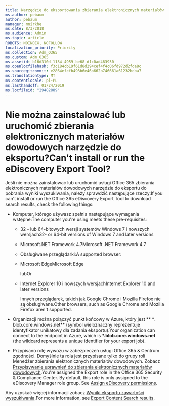 ```yaml
---
title: Narzędzie do eksportowania zbierania elektronicznych materiałów dowodowych
ms.author: pebaum
author: pebaum
manager: mnirkhe
ms.date: 8/3/2018
ms.audience: Admin
ms.topic: article
ROBOTS: NOINDEX, NOFOLLOW
localization_priority: Priority
ms.collection: Adm_O365
ms.custom: Adm_O365
ms.assetid: b16d310d-1134-4959-be68-d1c0ad463930
ms.openlocfilehash: f3c184cb19f61d8d294cef4f4c06fd972d2fda8c
ms.sourcegitcommit: e2864efcfb493b6e46b662b746661a61232bdba7
ms.translationtype: MT
ms.contentlocale: pl-PL
ms.lasthandoff: 01/24/2019
ms.locfileid: "29482889"
---
```

# <a name="cant-install-or-run-the-ediscovery-export-tool"></a><span data-ttu-id="eeadb-102">Nie można zainstalować lub uruchomić zbierania elektronicznych materiałów dowodowych narzędzie do eksportu?</span><span class="sxs-lookup"><span data-stu-id="eeadb-102">Can't install or run the eDiscovery Export Tool?</span></span>

<span data-ttu-id="eeadb-103">Jeśli nie można zainstalować lub uruchomić usługi Office 365 zbierania elektronicznych materiałów dowodowych narzędzie do eksportu do pobrania wyniki wyszukiwania, należy sprawdzić następujące rzeczy:</span><span class="sxs-lookup"><span data-stu-id="eeadb-103">If you can't install or run the Office 365 eDiscovery Export Tool to download search results, check the following things:</span></span>
  
- <span data-ttu-id="eeadb-104">Komputer, którego używasz spełnia następujące wymagania wstępne:</span><span class="sxs-lookup"><span data-stu-id="eeadb-104">The computer you're using meets these pre-requisites:</span></span>
    
  - <span data-ttu-id="eeadb-105">32 - lub 64-bitowych wersji systemów Windows 7 i nowszych wersjach</span><span class="sxs-lookup"><span data-stu-id="eeadb-105">32- or 64-bit versions of Windows 7 and later versions</span></span>
    
  - <span data-ttu-id="eeadb-106">Microsoft.NET Framework 4.7</span><span class="sxs-lookup"><span data-stu-id="eeadb-106">Microsoft .NET Framework 4.7</span></span>
    
  - <span data-ttu-id="eeadb-107">Obsługiwane przeglądarki:</span><span class="sxs-lookup"><span data-stu-id="eeadb-107">A supported browser:</span></span>
    
  - <span data-ttu-id="eeadb-108">Microsoft Edge</span><span class="sxs-lookup"><span data-stu-id="eeadb-108">Microsoft Edge</span></span>
    
    <span data-ttu-id="eeadb-109">lub</span><span class="sxs-lookup"><span data-stu-id="eeadb-109">Or</span></span>
    
  - <span data-ttu-id="eeadb-110">Internet Explorer 10 i nowszych wersjach</span><span class="sxs-lookup"><span data-stu-id="eeadb-110">Internet Explorer 10 and later versions</span></span>
    
    <span data-ttu-id="eeadb-111">Innych przeglądarek, takich jak Google Chrome i Mozilla Firefox nie są obsługiwane.</span><span class="sxs-lookup"><span data-stu-id="eeadb-111">Other browsers, such as Google Chrome and Mozilla Firefox aren't supported.</span></span>
    
- <span data-ttu-id="eeadb-112">Organizacji można połączyć punkt końcowy w Azure, który jest \*\* \*. blob.core.windows.net\*\* (symbol wieloznaczny reprezentuje identyfikator unikatowy dla zadania eksportu).</span><span class="sxs-lookup"><span data-stu-id="eeadb-112">Your organization can connect to the endpoint in Azure, which is **\*.blob.core.windows.net** (the wildcard represents a unique identifier for your export job).</span></span> 
    
- <span data-ttu-id="eeadb-p101">Przypisano rolę wywozu w zabezpieczeń usługi Office 365 &amp; Centrum zgodności. Domyślnie ta rola jest przypisane tylko do grupy roli Menedżer zbierania elektronicznych materiałów dowodowych. Zobacz [Przypisywanie uprawnień do zbierania elektronicznych materiałów dowodowych](https://support.office.com/article/assign-ediscovery-permissions-in-the-office-365-security-compliance-center-5b9a067b-9d2e-4aa5-bb33-99d8c0d0b5d7#moreinfo).</span><span class="sxs-lookup"><span data-stu-id="eeadb-p101">You're assigned the Export role in the Office 365 Security &amp; Compliance Center. By default, this role is only assigned to the eDiscovery Manager role group. See [Assign eDiscovery permissions](https://support.office.com/article/assign-ediscovery-permissions-in-the-office-365-security-compliance-center-5b9a067b-9d2e-4aa5-bb33-99d8c0d0b5d7#moreinfo).</span></span>
    
<span data-ttu-id="eeadb-116">Aby uzyskać więcej informacji zobacz [Wyniki eksportu zawartości wyszukiwania](https://support.office.com/article/Export-Content-Search-results-from-the-Office-365-Security-Compliance-Center-ed48d448-3714-4c42-85f5-10f75f6a4278).</span><span class="sxs-lookup"><span data-stu-id="eeadb-116">For more information, see [Export Content Search results](https://support.office.com/article/Export-Content-Search-results-from-the-Office-365-Security-Compliance-Center-ed48d448-3714-4c42-85f5-10f75f6a4278).</span></span>
  

